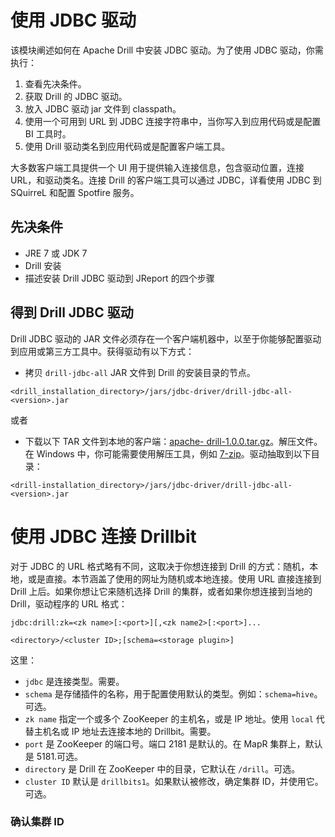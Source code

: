 # 使用 JDBC 驱动

该模块阐述如何在 Apache Drill 中安装 JDBC 驱动。为了使用 JDBC 驱动，你需执行：
  1. 查看先决条件。
  2. 获取 Drill 的 JDBC 驱动。
  3. 放入 JDBC 驱动 jar 文件到 classpath。
  4. 使用一个可用到 URL 到 JDBC 连接字符串中，当你写入到应用代码或是配置 BI 工具时。
  5. 使用 Drill 驱动类名到应用代码或是配置客户端工具。

大多数客户端工具提供一个 UI 用于提供输入连接信息，包含驱动位置，连接 URL，和驱动类名。连接 Drill 的客户端工具可以通过 JDBC，详看使用 JDBC 到 SQuirreL 和配置 Spotfire 服务。

## 先决条件

  * JRE 7 或 JDK 7
  * Drill 安装
  * 描述安装 Drill JDBC 驱动到 JReport 的四个步骤

## 得到 Drill JDBC 驱动

Drill JDBC 驱动的 JAR 文件必须存在一个客户端机器中，以至于你能够配置驱动到应用或第三方工具中。获得驱动有以下方式：
  * 拷贝 ``` drill-jdbc-all ``` JAR 文件到 Drill 的安装目录的节点。
  ```
  <drill_installation_directory>/jars/jdbc-driver/drill-jdbc-all-<version>.jar
  ```
或者
  * 下载以下 TAR 文件到本地的客户端：[apache- drill-1.0.0.tar.gz](http://apache.osuosl.org/drill/drill-1.0.0/apache-drill-1.0.0-src.tar.gz)。解压文件。在 Windows 中，你可能需要使用解压工具，例如 [7-zip](http://www.7-zip.org/)。驱动抽取到以下目录：
  ```
  <drill-installation_directory>/jars/jdbc-driver/drill-jdbc-all-<version>.jar
  ```

# 使用 JDBC 连接 Drillbit

对于 JDBC 的 URL 格式略有不同，这取决于你想连接到 Drill 的方式：随机，本地，或是直接。本节涵盖了使用的网址为随机或本地连接。使用 URL 直接连接到 Drill 上后。如果你想让它来随机选择 Drill 的集群，或者如果你想连接到当地的 Drill，驱动程序的 URL 格式：
```
jdbc:drill:zk=<zk name>[:<port>][,<zk name2>[:<port>]...
```
```
<directory>/<cluster ID>;[schema=<storage plugin>]
```

这里：

  * ``` jdbc ``` 是连接类型。需要。
  * ``` schema ``` 是存储插件的名称，用于配置使用默认的类型。例如：``` schema=hive ```。可选。
  * ``` zk name ``` 指定一个或多个 ZooKeeper 的主机名，或是 IP 地址。使用 ``` local ``` 代替主机名或 IP 地址去连接本地的 Drillbit。需要。
  * ``` port ``` 是 ZooKeeper 的端口号。端口 2181 是默认的。在 MapR 集群上，默认是 5181.可选。
  * ``` directory ``` 是 Drill 在 ZooKeeper 中的目录，它默认在 ``` /drill ```。可选。
  * ``` cluster ID ``` 默认是 ``` drillbits1 ```。如果默认被修改，确定集群 ID，并使用它。可选。

### 确认集群 ID
